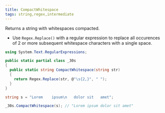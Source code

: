 ```yaml
---
title: CompactWhitespace
tags: string,regex,intermediate
---
```


Returns a string with whitespaces compacted.

- Use `Regex.Replace()` with a regular expression to replace all occurences of 2 or more subsequent whitespace characters with a single space.

```csharp
using System.Text.RegularExpressions;

public static partial class _30s 
{
  public static string CompactWhitespace(string str) 
  {
    return Regex.Replace(str, @"\s{2,}", " ");
  }
}
```

```csharp
string s = "Lorem    ipsum\n   dolor sit   amet";

_30s.CompactWhitespace(s); // "Lorem ipsum dolor sit amet"
```
